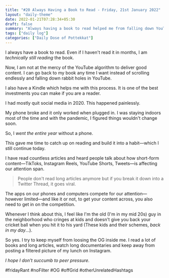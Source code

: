 ```yaml
---
title: "#20 Always Having a Book to Read - Friday, 21st January 2022"
layout: "daily-theme"
date: 2022-01-21T07:28:34+05:30
draft: false
summary: "Always having a book to read helped me from falling down YouTube rabbit holes."
tags: ["daily log"]
categories: ["Daily Dose of Pottekkat"]
---
```


I always have a book to read. Even if I haven't read it in months, I am _technically still reading_ the book.

Now, I am not at the mercy of the YouTube algorithm to deliver good content. I can go back to my book any time I want instead of scrolling endlessly and falling down rabbit holes in YouTube.

I also have a Kindle which helps me with this process. It is one of the best investments you can make if you are a reader.

I had mostly quit social media in 2020. This happened painlessly.

My phone broke and it only worked when plugged in. I was staying indoors most of the time and with the pandemic, I figured things wouldn't change soon.

So, I _went the entire year_ without a phone.

This gave me time to catch up on reading and build it into a habit—which I still continue today.

I have read countless articles and heard people talk about how short-form content—TikToks, Instagram Reels, YouTube Shorts, Tweets—is affecting our attention span.

> People don't read long articles anymore but if you break it down into a Twitter Thread, it goes viral.

The apps on our phones and computers compete for our attention—however limited—and like it or not, to get your content across, you also need to get in on the competition.

Whenever I think about this, I feel like I'm the old (I'm in my mid 20s) guy in the neighborhood who cringes at kids and doesn't give you back your cricket ball when you hit it to his yard (These kids and their schemes, _back in my day_...).

So yes. I try to keep myself from loosing the OG inside me. I read a lot of books and long articles, watch long documentaries and keep away from posting a filtered picture of my lunch on Instagram.

_I hope I don't succumb to peer pressure._

#fridayRant #noFilter #OG #offGrid #otherUnrelatedHashtags
